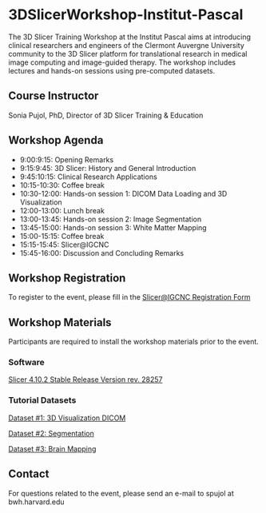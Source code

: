 # 3DSlicerWorkshop-Institut-Pascal
The 3D Slicer Training Workshop at the Institut Pascal aims at introducing clinical researchers and engineers of the Clermont Auvergne University community to the 3D Slicer platform for translational research in medical image computing and image-guided therapy. The workshop includes lectures and hands-on sessions using pre-computed datasets.

## Course Instructor
Sonia Pujol, PhD, Director of 3D Slicer Training & Education

## Workshop Agenda
- 9:00:9:15: Opening Remarks 
- 9:15:9:45: 3D Slicer: History and General Introduction
- 9:45:10:15: Clinical Research Applications
- 10:15-10:30: Coffee break
- 10:30-12:00: Hands-on session 1: DICOM Data Loading and 3D Visualization 
- 12:00-13:00: Lunch break 
- 13:00-13:45: Hands-on session 2: Image Segmentation
- 13:45-15:00: Hands-on session 3: White Matter Mapping
- 15:00-15:15: Coffee break
- 15:15-15:45: Slicer@IGCNC
- 15:45-16:00: Discussion and Concluding Remarks

## Workshop Registration
To register to the event, please fill in the [Slicer@IGCNC Registration Form](https://forms.gle/whudQWaGw98EaXE3A) 

## Workshop Materials
Participants are required to install the workshop materials prior to the event.  

### Software
[Slicer 4.10.2 Stable Release Version rev. 28257](https://download.slicer.org/)

### Tutorial Datasets
[Dataset #1: 3D Visualization DICOM](https://www.dropbox.com/s/pwalbzpc9k25t7d/3DVisualization_DICOM.zip?dl=0)

[Dataset #2: Segmentation](https://www.dropbox.com/s/hdlduw6oqnf2n72/Meningioma.nrrd?dl=0)

[Dataset #3: Brain Mapping](https://www.dropbox.com/s/xyux3pjbzvmibog/WhiteMatterExplorationData.zip?dl=0)

## Contact
For questions related to the event, please send an e-mail to spujol at bwh.harvard.edu
